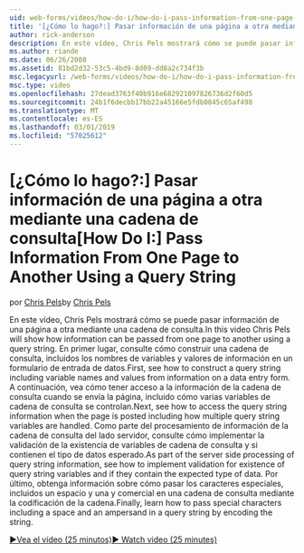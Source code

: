 ```yaml
---
uid: web-forms/videos/how-do-i/how-do-i-pass-information-from-one-page-to-another-using-a-query-string
title: '[¿Cómo lo hago?:] Pasar información de una página a otra mediante una cadena de consulta | Microsoft Docs'
author: rick-anderson
description: En este vídeo, Chris Pels mostrará cómo se puede pasar información de una página a otra mediante una cadena de consulta. En primer lugar, consulte cómo construir una cadena de consulta en...
ms.author: riande
ms.date: 06/26/2008
ms.assetid: 81bd2d32-53c5-4bd9-8d09-dd8a2c734f3b
msc.legacyurl: /web-forms/videos/how-do-i/how-do-i-pass-information-from-one-page-to-another-using-a-query-string
msc.type: video
ms.openlocfilehash: 27dead3763f40b916e682921097826736d2f60d5
ms.sourcegitcommit: 24b1f6decbb17bb22a45166e5fdb0845c65af498
ms.translationtype: MT
ms.contentlocale: es-ES
ms.lasthandoff: 03/01/2019
ms.locfileid: "57025612"
---
```

<a name="how-do-i-pass-information-from-one-page-to-another-using-a-query-string"></a><span data-ttu-id="0fd7f-104">[¿Cómo lo hago?:] Pasar información de una página a otra mediante una cadena de consulta</span><span class="sxs-lookup"><span data-stu-id="0fd7f-104">[How Do I:] Pass Information From One Page to Another Using a Query String</span></span>
====================
<span data-ttu-id="0fd7f-105">por [Chris Pels](https://twitter.com/chrispels)</span><span class="sxs-lookup"><span data-stu-id="0fd7f-105">by [Chris Pels](https://twitter.com/chrispels)</span></span>

<span data-ttu-id="0fd7f-106">En este vídeo, Chris Pels mostrará cómo se puede pasar información de una página a otra mediante una cadena de consulta.</span><span class="sxs-lookup"><span data-stu-id="0fd7f-106">In this video Chris Pels will show how information can be passed from one page to another using a query string.</span></span> <span data-ttu-id="0fd7f-107">En primer lugar, consulte cómo construir una cadena de consulta, incluidos los nombres de variables y valores de información en un formulario de entrada de datos.</span><span class="sxs-lookup"><span data-stu-id="0fd7f-107">First, see how to construct a query string including variable names and values from information on a data entry form.</span></span> <span data-ttu-id="0fd7f-108">A continuación, vea cómo tener acceso a la información de la cadena de consulta cuando se envía la página, incluido cómo varias variables de cadena de consulta se controlan.</span><span class="sxs-lookup"><span data-stu-id="0fd7f-108">Next, see how to access the query string information when the page is posted including how multiple query string variables are handled.</span></span> <span data-ttu-id="0fd7f-109">Como parte del procesamiento de información de la cadena de consulta del lado servidor, consulte cómo implementar la validación de la existencia de variables de cadena de consulta y si contienen el tipo de datos esperado.</span><span class="sxs-lookup"><span data-stu-id="0fd7f-109">As part of the server side processing of query string information, see how to implement validation for existence of query string variables and if they contain the expected type of data.</span></span> <span data-ttu-id="0fd7f-110">Por último, obtenga información sobre cómo pasar los caracteres especiales, incluidos un espacio y una y comercial en una cadena de consulta mediante la codificación de la cadena.</span><span class="sxs-lookup"><span data-stu-id="0fd7f-110">Finally, learn how to pass special characters including a space and an ampersand in a query string by encoding the string.</span></span>

[<span data-ttu-id="0fd7f-111">&#9654;Vea el vídeo (25 minutos)</span><span class="sxs-lookup"><span data-stu-id="0fd7f-111">&#9654; Watch video (25 minutes)</span></span>](https://channel9.msdn.com/Blogs/ASP-NET-Site-Videos/how-do-i-pass-information-from-one-page-to-another-using-a-query-string)
